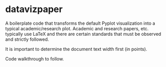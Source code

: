 # datavizpaper
A boilerplate code that transforms the default Pyplot visualization into a typical academic/research plot. Academic and research papers, etc. typically use LaTeX and there are certain standards that must be observed and strictly followed.

It is important to determine the document text width first (in points).

Code walkthrough to follow.
